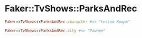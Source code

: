 # Faker::TvShows::ParksAndRec

```ruby
Faker::TvShows::ParksAndRec.character #=> "Leslie Knope"

Faker::TvShows::ParksAndRec.city #=> "Pawnee"
```
